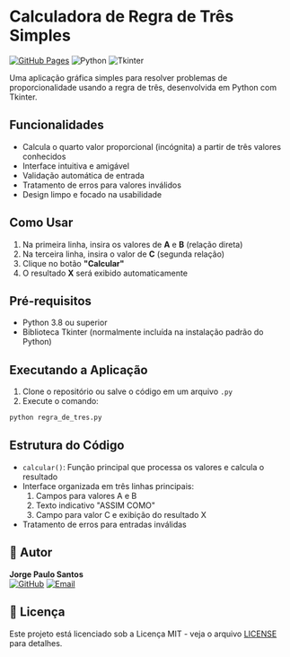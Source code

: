 # Calculadora de Regra de Três Simples

[![GitHub Pages](https://img.shields.io/badge/GitHub%20Pages-Live-brightgreen)](https://jp-linux.github.io)
![Python](https://img.shields.io/badge/Python-3.8%2B-blue)
![Tkinter](https://img.shields.io/badge/GUI-Tkinter-green)

Uma aplicação gráfica simples para resolver problemas de proporcionalidade usando a regra de três, desenvolvida em Python com Tkinter.

## Funcionalidades

- Calcula o quarto valor proporcional (incógnita) a partir de três valores conhecidos
- Interface intuitiva e amigável
- Validação automática de entrada
- Tratamento de erros para valores inválidos
- Design limpo e focado na usabilidade

## Como Usar

1. Na primeira linha, insira os valores de **A** e **B** (relação direta)
2. Na terceira linha, insira o valor de **C** (segunda relação)
3. Clique no botão **"Calcular"**
4. O resultado **X** será exibido automaticamente

## Pré-requisitos

- Python 3.8 ou superior
- Biblioteca Tkinter (normalmente incluída na instalação padrão do Python)

## Executando a Aplicação

1. Clone o repositório ou salve o código em um arquivo `.py`
2. Execute o comando:

```bash
python regra_de_tres.py
```

## Estrutura do Código

- `calcular()`: Função principal que processa os valores e calcula o resultado
- Interface organizada em três linhas principais:
  1. Campos para valores A e B
  2. Texto indicativo "ASSIM COMO"
  3. Campo para valor C e exibição do resultado X
- Tratamento de erros para entradas inválidas

## 👤 Autor

**Jorge Paulo Santos**  
[![GitHub](https://img.shields.io/badge/GitHub-100000?style=for-the-badge&logo=github&logoColor=white)](https://github.com/JP-Linux)
[![Email](https://img.shields.io/badge/Gmail-D14836?style=for-the-badge&logo=gmail&logoColor=white)](mailto:jorgepsan7@gmail.com)

## 📄 Licença

Este projeto está licenciado sob a Licença MIT - veja o arquivo [LICENSE](LICENSE) para detalhes.

